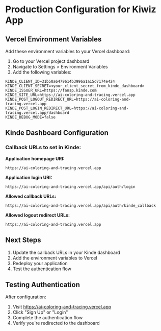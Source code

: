 # Production Configuration for Kiwiz App

## Vercel Environment Variables

Add these environment variables to your Vercel dashboard:
1. Go to your Vercel project dashboard
2. Navigate to Settings > Environment Variables
3. Add the following variables:

```
KINDE_CLIENT_ID=31b50a6479614b3996a1a15d7174e424
KINDE_CLIENT_SECRET=<your_client_secret_from_kinde_dashboard>
KINDE_ISSUER_URL=https://fansp.kinde.com
KINDE_SITE_URL=https://ai-coloring-and-tracing.vercel.app
KINDE_POST_LOGOUT_REDIRECT_URL=https://ai-coloring-and-tracing.vercel.app
KINDE_POST_LOGIN_REDIRECT_URL=https://ai-coloring-and-tracing.vercel.app/dashboard
KINDE_DEBUG_MODE=false
```

## Kinde Dashboard Configuration

### Callback URLs to set in Kinde:

**Application homepage URI:**
```
https://ai-coloring-and-tracing.vercel.app
```

**Application login URI:**
```
https://ai-coloring-and-tracing.vercel.app/api/auth/login
```

**Allowed callback URLs:**
```
https://ai-coloring-and-tracing.vercel.app/api/auth/kinde_callback
```

**Allowed logout redirect URLs:**
```
https://ai-coloring-and-tracing.vercel.app
```

## Next Steps

1. Update the callback URLs in your Kinde dashboard
2. Add the environment variables to Vercel
3. Redeploy your application
4. Test the authentication flow

## Testing Authentication

After configuration:
1. Visit https://ai-coloring-and-tracing.vercel.app
2. Click "Sign Up" or "Login"
3. Complete the authentication flow
4. Verify you're redirected to the dashboard
